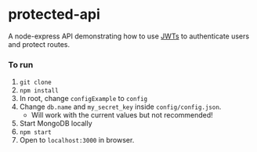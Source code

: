 # protected-api

A node-express API demonstrating how to use [JWTs][jwt] to authenticate users and protect routes.

### To run
1. `git clone`
1. `npm install`
1. In root, change `configExample` to `config`
1. Change `db.name` and `my_secret_key` inside `config/config.json`.
   - Will work with the current values but not recommended!
1. Start MongoDB locally
1. `npm start`
1. Open to `localhost:3000` in browser.



[jwt]: https://jwt.io/
